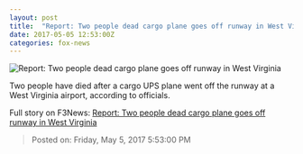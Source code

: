 ```yaml
---
layout: post
title:  "Report: Two people dead cargo plane goes off runway in West Virginia"
date: 2017-05-05 12:53:00Z
categories: fox-news
---
```


![Report: Two people dead cargo plane goes off runway in West Virginia](http://www.foxnews.com/content/dam/fox-news/logo/og-fn-foxnews.jpg)

Two people have died after a cargo UPS plane went off the runway at a West Virginia airport, according to officials.


Full story on F3News: [Report: Two people dead cargo plane goes off runway in West Virginia](http://www.f3nws.com/n/BjmdbG)

> Posted on: Friday, May 5, 2017 5:53:00 PM
